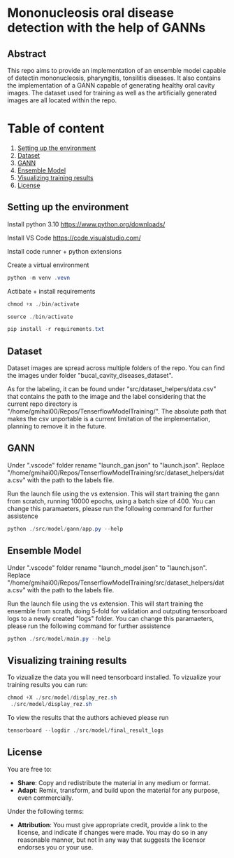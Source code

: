 # Mononucleosis oral disease detection with the help of GANNs

## Abstract

This repo aims to provide an implementation of an ensemble model capable of detectin mononucleosis, pharyngitis, tonsilitis diseases. It also contains the implementation of a GANN capable of generating 
healthy oral cavity images. The dataset used for training as well as the artificially generated images are all located within the repo.

# Table of content

1. [Setting up the environment](#setting-up-the-environment)
2. [Dataset](#dataset)
3. [GANN](#gann)
4. [Ensemble Model](#ensemble-model)
5. [Visualizing training results](#visualizing-training-results)
6. [License](#license)

## Setting up the environment

Install python 3.10 https://www.python.org/downloads/

Install VS Code https://code.visualstudio.com/

Install code runner + python extensions

Create a virtual environment

```ps1
python -m venv .vevn
```
Actibate + install requirements

```ps1
chmod +x ./bin/activate

source ./bin/activate

pip install -r requirements.txt
```

## Dataset

Dataset images are spread across multiple folders of the repo. You can find the images under folder "bucal_cavity_diseases_dataset". 

As for the labeling, it can be found under  "src/dataset_helpers/data.csv" that contains the path to the image and the label considering that the current repo directory is "/home/gmihai00/Repos/TenserflowModelTraining/". The absolute path that makes the csv unportable is a current limitation of the implementation, planning to remove it in the future.


## GANN
Under ".vscode" folder rename "launch_gan.json" to "launch.json". Replace "/home/gmihai00/Repos/TenserflowModelTraining/src/dataset_helpers/data.csv" with the path to the labels file.

Run the launch file using the vs extension. This will start training the gann from scratch, running 10000 epochs, using a batch size of 400. You can change this paramaeters, please run the following command for further assistence
```ps1
python ./src/model/gann/app.py --help
```

## Ensemble Model
Under ".vscode" folder rename "launch_model.json" to "launch.json". Replace "/home/gmihai00/Repos/TenserflowModelTraining/src/dataset_helpers/data.csv" with the path to the labels file.

Run the launch file using the vs extension. This will start training the ensemble from scrath, doing 5-fold for validation and outputing tensorboard logs to a newly created "logs" folder. You can change this paramaeters, please run the following command for further assistence
```ps1
python ./src/model/main.py --help
```

## Visualizing training results

To vizualize the data you will need tensorboard installed. To vizualize your training results you can run:

```ps1
chmod +X ./src/model/display_rez.sh
 ./src/model/display_rez.sh
```

To view the results that the authors achieved please run

```ps1
tensorboard --logdir ./src/model/final_result_logs
```


## License

You are free to:
- **Share**: Copy and redistribute the material in any medium or format.
- **Adapt**: Remix, transform, and build upon the material for any purpose, even commercially.

Under the following terms:
- **Attribution**: You must give appropriate credit, provide a link to the license, and indicate if changes were made. You may do so in any reasonable manner, but not in any way that suggests the licensor endorses you or your use.
